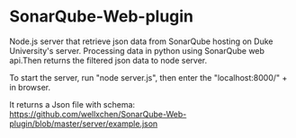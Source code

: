 # SonarQube-Web-plugin

Node.js server that retrieve json data from SonarQube hosting on Duke University's server. Processing data in python using SonarQube web api.Then returns the filtered json data to node server.

To start the server, run "node server.js", then enter the "localhost:8000/" + <project name you have analzed on sonarqube> in browser. 

It returns a Json file with schema: https://github.com/wellxchen/SonarQube-Web-plugin/blob/master/server/example.json
